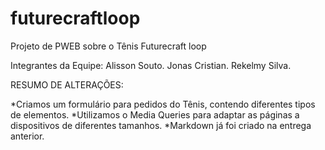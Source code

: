 # futurecraftloop
Projeto de PWEB sobre o Tênis Futurecraft loop

Integrantes da Equipe:
Alisson Souto.
Jonas Cristian.
Rekelmy Silva.

RESUMO DE ALTERAÇÕES:


*Criamos um formulário para pedidos do Tênis, 
contendo diferentes tipos de elementos.
*Utilizamos o Media Queries para adaptar as páginas
a dispositivos de diferentes tamanhos.
*Markdown já foi criado na entrega anterior.
